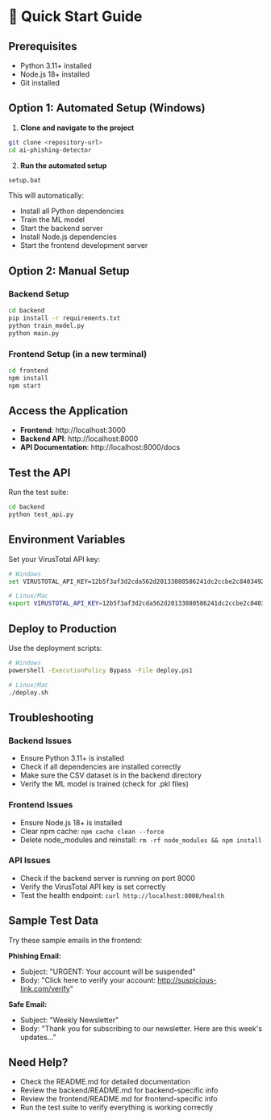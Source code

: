 # 🚀 Quick Start Guide

## Prerequisites
- Python 3.11+ installed
- Node.js 18+ installed
- Git installed

## Option 1: Automated Setup (Windows)

1. **Clone and navigate to the project**
```bash
git clone <repository-url>
cd ai-phishing-detector
```

2. **Run the automated setup**
```bash
setup.bat
```

This will automatically:
- Install all Python dependencies
- Train the ML model
- Start the backend server
- Install Node.js dependencies
- Start the frontend development server

## Option 2: Manual Setup

### Backend Setup
```bash
cd backend
pip install -r requirements.txt
python train_model.py
python main.py
```

### Frontend Setup (in a new terminal)
```bash
cd frontend
npm install
npm start
```

## Access the Application

- **Frontend**: http://localhost:3000
- **Backend API**: http://localhost:8000
- **API Documentation**: http://localhost:8000/docs

## Test the API

Run the test suite:
```bash
cd backend
python test_api.py
```

## Environment Variables

Set your VirusTotal API key:
```bash
# Windows
set VIRUSTOTAL_API_KEY=12b5f3af3d2cda562d20133880586241dc2ccbe2c840349275f7a07c1e204b4a

# Linux/Mac
export VIRUSTOTAL_API_KEY=12b5f3af3d2cda562d20133880586241dc2ccbe2c840349275f7a07c1e204b4a
```

## Deploy to Production

Use the deployment scripts:
```bash
# Windows
powershell -ExecutionPolicy Bypass -File deploy.ps1

# Linux/Mac
./deploy.sh
```

## Troubleshooting

### Backend Issues
- Ensure Python 3.11+ is installed
- Check if all dependencies are installed correctly
- Make sure the CSV dataset is in the backend directory
- Verify the ML model is trained (check for .pkl files)

### Frontend Issues
- Ensure Node.js 18+ is installed
- Clear npm cache: `npm cache clean --force`
- Delete node_modules and reinstall: `rm -rf node_modules && npm install`

### API Issues
- Check if the backend server is running on port 8000
- Verify the VirusTotal API key is set correctly
- Test the health endpoint: `curl http://localhost:8000/health`

## Sample Test Data

Try these sample emails in the frontend:

**Phishing Email:**
- Subject: "URGENT: Your account will be suspended"
- Body: "Click here to verify your account: http://suspicious-link.com/verify"

**Safe Email:**
- Subject: "Weekly Newsletter"
- Body: "Thank you for subscribing to our newsletter. Here are this week's updates..."

## Need Help?

- Check the README.md for detailed documentation
- Review the backend/README.md for backend-specific info
- Review the frontend/README.md for frontend-specific info
- Run the test suite to verify everything is working correctly
